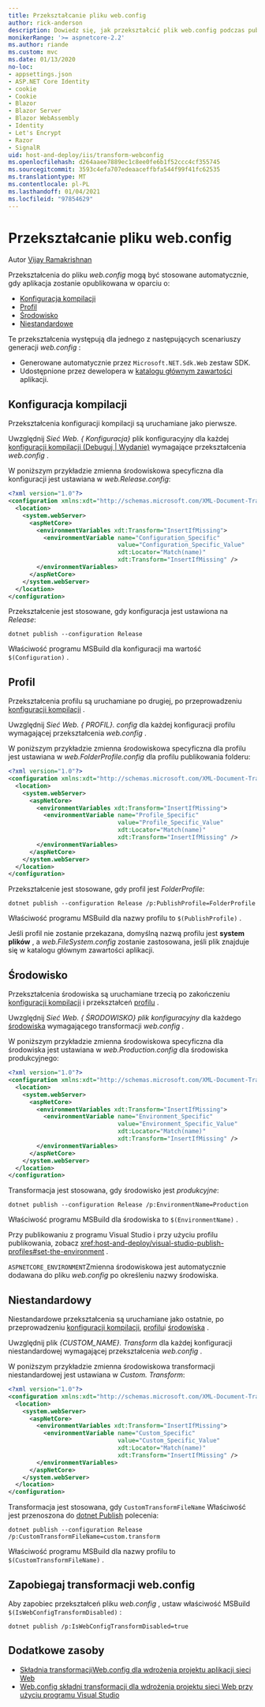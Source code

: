 ```yaml
---
title: Przekształcanie pliku web.config
author: rick-anderson
description: Dowiedz się, jak przekształcić plik web.config podczas publikowania aplikacji ASP.NET Core.
monikerRange: '>= aspnetcore-2.2'
ms.author: riande
ms.custom: mvc
ms.date: 01/13/2020
no-loc:
- appsettings.json
- ASP.NET Core Identity
- cookie
- Cookie
- Blazor
- Blazor Server
- Blazor WebAssembly
- Identity
- Let's Encrypt
- Razor
- SignalR
uid: host-and-deploy/iis/transform-webconfig
ms.openlocfilehash: d264aaee7889ec1c8ee0fe6b1f52ccc4cf355745
ms.sourcegitcommit: 3593c4efa707edeaaceffbfa544f99f41fc62535
ms.translationtype: MT
ms.contentlocale: pl-PL
ms.lasthandoff: 01/04/2021
ms.locfileid: "97854629"
---
```

# <a name="transform-webconfig"></a>Przekształcanie pliku web.config

Autor [Vijay Ramakrishnan](https://github.com/vijayrkn)

Przekształcenia do pliku *web.config* mogą być stosowane automatycznie, gdy aplikacja zostanie opublikowana w oparciu o:

* [Konfiguracja kompilacji](#build-configuration)
* [Profil](#profile)
* [Środowisko](#environment)
* [Niestandardowe](#custom)

Te przekształcenia występują dla jednego z następujących scenariuszy generacji *web.config* :

* Generowane automatycznie przez `Microsoft.NET.Sdk.Web` zestaw SDK.
* Udostępnione przez dewelopera w [katalogu głównym zawartości](xref:fundamentals/index#content-root) aplikacji.

## <a name="build-configuration"></a>Konfiguracja kompilacji

Przekształcenia konfiguracji kompilacji są uruchamiane jako pierwsze.

Uwzględnij *Sieć Web. { Konfiguracja}* plik konfiguracyjny dla każdej [konfiguracji kompilacji (Debuguj | Wydanie)](/dotnet/core/tools/dotnet-publish#options) wymagające przekształcenia *web.config* .

W poniższym przykładzie zmienna środowiskowa specyficzna dla konfiguracji jest ustawiana w *web.Release.config*:

```xml
<?xml version="1.0"?>
<configuration xmlns:xdt="http://schemas.microsoft.com/XML-Document-Transform">
  <location>
    <system.webServer>
      <aspNetCore>
        <environmentVariables xdt:Transform="InsertIfMissing">
          <environmentVariable name="Configuration_Specific" 
                               value="Configuration_Specific_Value" 
                               xdt:Locator="Match(name)" 
                               xdt:Transform="InsertIfMissing" />
        </environmentVariables>
      </aspNetCore>
    </system.webServer>
  </location>
</configuration>
```

Przekształcenie jest stosowane, gdy konfiguracja jest ustawiona na *Release*:

```dotnetcli
dotnet publish --configuration Release
```

Właściwość programu MSBuild dla konfiguracji ma wartość `$(Configuration)` .

## <a name="profile"></a>Profil

Przekształcenia profilu są uruchamiane po drugiej, po przeprowadzeniu [konfiguracji kompilacji](#build-configuration) .

Uwzględnij *Sieć Web. { PROFIL}. config* dla każdej konfiguracji profilu wymagającej przekształcenia *web.config* .

W poniższym przykładzie zmienna środowiskowa specyficzna dla profilu jest ustawiana w *web.FolderProfile.config* dla profilu publikowania folderu:

```xml
<?xml version="1.0"?>
<configuration xmlns:xdt="http://schemas.microsoft.com/XML-Document-Transform">
  <location>
    <system.webServer>
      <aspNetCore>
        <environmentVariables xdt:Transform="InsertIfMissing">
          <environmentVariable name="Profile_Specific" 
                               value="Profile_Specific_Value" 
                               xdt:Locator="Match(name)" 
                               xdt:Transform="InsertIfMissing" />
        </environmentVariables>
      </aspNetCore>
    </system.webServer>
  </location>
</configuration>
```

Przekształcenie jest stosowane, gdy profil jest *FolderProfile*:

```dotnetcli
dotnet publish --configuration Release /p:PublishProfile=FolderProfile
```

Właściwość programu MSBuild dla nazwy profilu to `$(PublishProfile)` .

Jeśli profil nie zostanie przekazana, domyślną nazwą profilu jest **system plików** , a *web.FileSystem.config* zostanie zastosowana, jeśli plik znajduje się w katalogu głównym zawartości aplikacji.

## <a name="environment"></a>Środowisko

Przekształcenia środowiska są uruchamiane trzecią po zakończeniu [konfiguracji kompilacji](#build-configuration) i przekształceń [profilu](#profile) .

Uwzględnij *Sieć Web. { ŚRODOWISKO} plik konfiguracyjny* dla każdego [środowiska](xref:fundamentals/environments) wymagającego transformacji *web.config* .

W poniższym przykładzie zmienna środowiskowa specyficzna dla środowiska jest ustawiana w *web.Production.config* dla środowiska produkcyjnego:

```xml
<?xml version="1.0"?>
<configuration xmlns:xdt="http://schemas.microsoft.com/XML-Document-Transform">
  <location>
    <system.webServer>
      <aspNetCore>
        <environmentVariables xdt:Transform="InsertIfMissing">
          <environmentVariable name="Environment_Specific" 
                               value="Environment_Specific_Value" 
                               xdt:Locator="Match(name)" 
                               xdt:Transform="InsertIfMissing" />
        </environmentVariables>
      </aspNetCore>
    </system.webServer>
  </location>
</configuration>
```

Transformacja jest stosowana, gdy środowisko jest *produkcyjne*:

```dotnetcli
dotnet publish --configuration Release /p:EnvironmentName=Production
```

Właściwość programu MSBuild dla środowiska to `$(EnvironmentName)` .

Przy publikowaniu z programu Visual Studio i przy użyciu profilu publikowania, zobacz <xref:host-and-deploy/visual-studio-publish-profiles#set-the-environment> .

`ASPNETCORE_ENVIRONMENT`Zmienna środowiskowa jest automatycznie dodawana do pliku *web.config* po określeniu nazwy środowiska.

## <a name="custom"></a>Niestandardowy

Niestandardowe przekształcenia są uruchamiane jako ostatnie, po przeprowadzeniu [konfiguracji kompilacji](#build-configuration), [profilu](#profile)i [środowiska](#environment) .

Uwzględnij plik *{CUSTOM_NAME}. Transform* dla każdej konfiguracji niestandardowej wymagającej przekształcenia *web.config* .

W poniższym przykładzie zmienna środowiskowa transformacji niestandardowej jest ustawiana w *Custom. Transform*:

```xml
<?xml version="1.0"?>
<configuration xmlns:xdt="http://schemas.microsoft.com/XML-Document-Transform">
  <location>
    <system.webServer>
      <aspNetCore>
        <environmentVariables xdt:Transform="InsertIfMissing">
          <environmentVariable name="Custom_Specific" 
                               value="Custom_Specific_Value" 
                               xdt:Locator="Match(name)" 
                               xdt:Transform="InsertIfMissing" />
        </environmentVariables>
      </aspNetCore>
    </system.webServer>
  </location>
</configuration>
```

Transformacja jest stosowana, gdy `CustomTransformFileName` Właściwość jest przenoszona do [dotnet Publish](/dotnet/core/tools/dotnet-publish) polecenia:

```dotnetcli
dotnet publish --configuration Release /p:CustomTransformFileName=custom.transform
```

Właściwość programu MSBuild dla nazwy profilu to `$(CustomTransformFileName)` .

## <a name="prevent-webconfig-transformation"></a>Zapobiegaj transformacji web.config

Aby zapobiec przekształceń pliku *web.config* , ustaw właściwość MSBuild `$(IsWebConfigTransformDisabled)` :

```dotnetcli
dotnet publish /p:IsWebConfigTransformDisabled=true
```

## <a name="additional-resources"></a>Dodatkowe zasoby

* [ Składnia transformacjiWeb.config dla wdrożenia projektu aplikacji sieci Web](/previous-versions/dd465326(v=vs.100))
* [Web.config składni transformacji dla wdrożenia projektu sieci Web przy użyciu programu Visual Studio](/previous-versions/aspnet/dd465326(v=vs.110))
